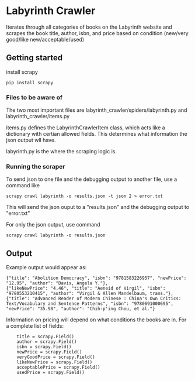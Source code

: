 # Labyrinth Crawler
Iterates through all categories of books on the Labyrinth website and scrapes the book title, author, isbn, and price 
based on condition (new/very good/like new/acceptable/used)

## Getting started
install scrapy 
```
pip install scrapy
```

### Files to be aware of
The two most important files are labyrinth_crawler/spiders/labyrinth.py and labyrinth_crawler/items.py

items.py defines the LabyrinthCrawlerItem class, which acts like a dictionary with certian allowed fields. 
This determines what information the json output wll have.

labyrinth.py is the where the scraping logic is.

### Running the scraper
To send json to one file and the debugging output to another file, use a command like
```
scrapy crawl labyrinth -o results.json -t json 2 > error.txt
```

This will send the json ouput to a "results.json" and the debugging output to "error.txt"

For only the json output, use command
```
scrapy crawl labyrinth -o results.json
```

## Output

Example output would appear as:
```
{"title": "Abolition Democracy", "isbn": "9781583226957", "newPrice": "12.95", "author": "Davis, Angela Y."},
{"likeNewPrice": "4.46", "title": "Aeneid of Virgil", "isbn": "9780553210415", "author": "Virgil & Allen Mandelbaum, trans."},
{"title": "Advanced Reader of Modern Chinese : China's Own Critics: Text/Vocabulary and Sentence Patterns", "isbn": "9780691000695", "newPrice": "35.98", "author": "Chih-p'ing Chou, et al."}
```

Information on pricing will depend on what conditions the books are in. For a complete list of fields:
```
    title = scrapy.Field()
    author = scrapy.Field()
    isbn = scrapy.Field()
    newPrice = scrapy.Field()
    veryGoodPrice = scrapy.Field()
    likeNewPrice = scrapy.Field()
    acceptablePrice = scrapy.Field()
    usedPrice = scrapy.Field()
```

